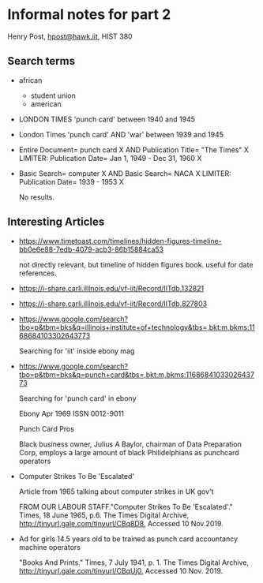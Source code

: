 # Informal notes for part 2

Henry Post, hpost@hawk.iit, HIST 380

<!-- 

2. Use the online archives of the Times of London, plus other relevant sources from the list of databases at

https://library.iit.edu/find/articles/by-subject/history, and/or the archives of Ebony at

https://www.nypl.org/collections/articles-databases/ebony-magazine

to learn more about your topic. Use at least 3 historical newspaper or magazine databases. Be attentive to what’s
being written about as well as what is not making it into the news or what seems to be ignored. Do not use
Google (other than the Ebony archive). Write up a 1-2 page essay on your findings from this stage of your
research and turn it in (printed out) in class on Monday, November 11.

-->

## Search terms

* african
  + student union
  + american

* LONDON TIMES 'punch card' between 1940 and 1945

* London Times 'punch card' AND 'war' between 1939 and 1945

* Entire Document= punch card X AND Publication Title= "The Times" X LIMITER: Publication Date= Jan 1, 1949 - Dec 31, 1960 X

* Basic Search= computer X AND Basic Search= NACA X LIMITER: Publication Date= 1939 - 1953 X

  No results.

## Interesting Articles

* <https://www.timetoast.com/timelines/hidden-figures-timeline-bb0e6e88-7edb-4079-acb3-86b15884ca53>

  not directly relevant, but timeline of hidden figures book. useful for date references.

* <https://i-share.carli.illinois.edu/vf-iit/Record/IITdb.132821>

* <https://i-share.carli.illinois.edu/vf-iit/Record/IITdb.827803>

* <https://www.google.com/search?tbo=p&tbm=bks&q=illinois+institute+of+technology&tbs=,bkt:m,bkms:1168684103302643773>

  Searching for 'iit' inside ebony mag

* <https://www.google.com/search?tbo=p&tbm=bks&q=punch+card&tbs=,bkt:m,bkms:1168684103302643773>

  Searching for 'punch card' in ebony

  Ebony Apr 1969
  ISSN 0012-9011

  Punch Card Pros

  Black business owner, Julius A Baylor, chairman of Data Preparation Corp, employs a large amount of black Philidelphians as punchcard operators

* Computer Strikes To Be 'Escalated'

  Article from 1965 talking about computer strikes in UK gov't

  FROM OUR LABOUR STAFF."Computer Strikes To Be 'Escalated'." Times, 18 June 1965, p.6. The Times Digital Archive, <http://tinyurl.gale.com/tinyurl/CBq8D8.> Accessed 10 Nov.2019.

* Ad for girls 14.5 years old to be trained as punch card accountancy machine operators

  "Books And Prints." Times, 7 July 1941, p. 1. The Times Digital Archive, <http://tinyurl.gale.com/tinyurl/CBqUj0.> Accessed 10 Nov. 2019.
